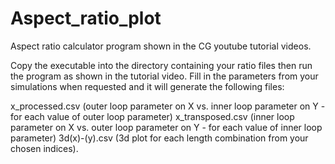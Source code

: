 # Aspect_ratio_plot

Aspect ratio calculator program shown in the CG youtube tutorial videos.

Copy the executable into the directory containing your ratio files then run the program as shown in the tutorial video.
Fill in the parameters from your simulations when requested and it will generate the following files:

x_processed.csv  (outer loop parameter on X vs. inner loop parameter on Y - for each value of outer loop parameter)
x_transposed.csv (inner loop parameter on X vs. outer loop parameter on Y - for each value of inner loop parameter)
3d(x)-(y).csv (3d plot for each length combination from your chosen indices).
